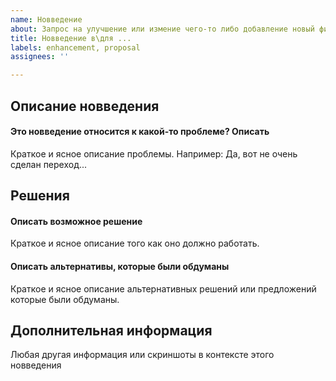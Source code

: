 ```yaml
---
name: Новведение
about: Запрос на улучшение или измение чего-то либо добавление новый фичи
title: Новведение в\для ...
labels: enhancement, proposal
assignees: ''

---
```


## Описание новведения
#### Это новведение относится к какой-то проблеме? Описать
Краткое и ясное описание проблемы. Например: Да, вот не очень сделан переход...

## Решения

#### Описать возможное решение
Краткое и ясное описание того как оно должно работать.

#### Описать альтернативы, которые были обдуманы
Краткое и ясное описание альтернативных решений или предложений которые были обдуманы.

## Дополнительная информация
Любая другая информация или скриншоты в контексте этого новведения
